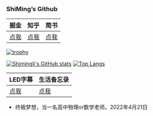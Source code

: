 ### ShiMing’s Github


| 掘金     |  知乎    |   简书
|---------|--------- |---------|
|  [点我](https://juejin.cn/user/1714893867718029)    |   [点我](https://www.zhihu.com/people/li-shi-ming-46-52)       |   [点我](https://www.jianshu.com/u/a58eb984bda4)

[comment]: <> (- 《Flutter开发实战详解》作者，公众号 GSYTech，一个爱猫的程序猿老司机，一个兴趣使然的攻城喵，二次元超级护发使者。)


[![trophy](https://github-profile-trophy.vercel.app/?username=Shimingli)](https://github.com/ryo-ma/github-profile-trophy)

[![Shimingli's GitHub stats](https://github-readme-stats.vercel.app/api?username=Shimingli)](https://github.com/anuraghazra/github-readme-stats)
[![Top Langs](https://github-readme-stats.vercel.app/api/top-langs/?username=Shimingli&layout=compact)](https://github.com/anuraghazra/github-readme-stats)

| LED字幕     |  生活备忘录    
|---------|--------- |
|  [点我](https://appgallery.huawei.com/#/app/C100693629)    |   [点我](https://appgallery.huawei.com/#/app/C101641625)      


- 终极梦想，当一名高中物理or数学老师。2022年4月21日

